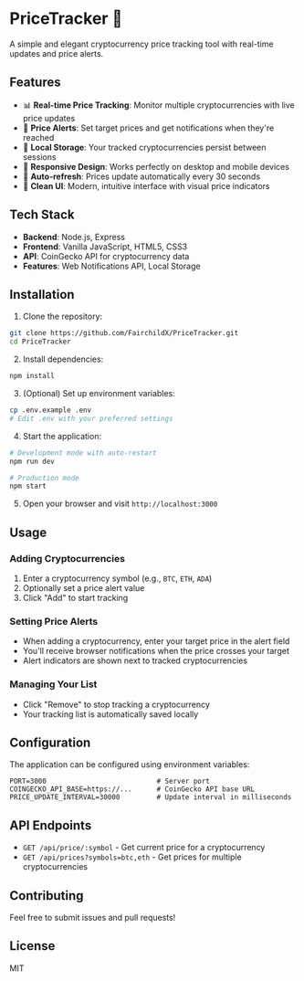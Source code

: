 # PriceTracker 🚀

A simple and elegant cryptocurrency price tracking tool with real-time updates and price alerts.

## Features

- 📊 **Real-time Price Tracking**: Monitor multiple cryptocurrencies with live price updates
- 🚨 **Price Alerts**: Set target prices and get notifications when they're reached
- 💾 **Local Storage**: Your tracked cryptocurrencies persist between sessions
- 📱 **Responsive Design**: Works perfectly on desktop and mobile devices
- 🔄 **Auto-refresh**: Prices update automatically every 30 seconds
- 🎨 **Clean UI**: Modern, intuitive interface with visual price indicators

## Tech Stack

- **Backend**: Node.js, Express
- **Frontend**: Vanilla JavaScript, HTML5, CSS3
- **API**: CoinGecko API for cryptocurrency data
- **Features**: Web Notifications API, Local Storage

## Installation

1. Clone the repository:
```bash
git clone https://github.com/FairchildX/PriceTracker.git
cd PriceTracker
```

2. Install dependencies:
```bash
npm install
```

3. (Optional) Set up environment variables:
```bash
cp .env.example .env
# Edit .env with your preferred settings
```

4. Start the application:
```bash
# Development mode with auto-restart
npm run dev

# Production mode
npm start
```

5. Open your browser and visit `http://localhost:3000`

## Usage

### Adding Cryptocurrencies
1. Enter a cryptocurrency symbol (e.g., `BTC`, `ETH`, `ADA`)
2. Optionally set a price alert value
3. Click "Add" to start tracking

### Setting Price Alerts
- When adding a cryptocurrency, enter your target price in the alert field
- You'll receive browser notifications when the price crosses your target
- Alert indicators are shown next to tracked cryptocurrencies

### Managing Your List
- Click "Remove" to stop tracking a cryptocurrency
- Your tracking list is automatically saved locally

## Configuration

The application can be configured using environment variables:

```env
PORT=3000                           # Server port
COINGECKO_API_BASE=https://...      # CoinGecko API base URL
PRICE_UPDATE_INTERVAL=30000         # Update interval in milliseconds
```

## API Endpoints

- `GET /api/price/:symbol` - Get current price for a cryptocurrency
- `GET /api/prices?symbols=btc,eth` - Get prices for multiple cryptocurrencies

## Contributing

Feel free to submit issues and pull requests!

## License

MIT